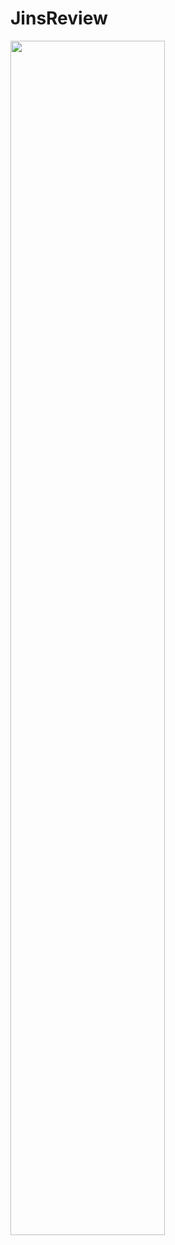 # JinsReview

<img src="https://user-images.githubusercontent.com/32698480/76176042-93ed3e00-61f2-11ea-9ef7-2535d97994ef.png" width="70%">
